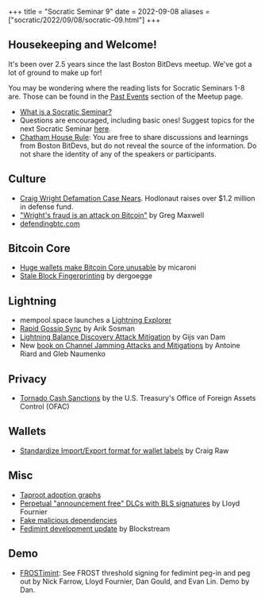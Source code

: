 +++
title = "Socratic Seminar 9"
date = 2022-09-08
aliases = ["socratic/2022/09/08/socratic-09.html"]
+++

Housekeeping and Welcome!
--------

It's been over 2.5 years since the last Boston BitDevs meetup. We've got a lot of ground to make up for! 

You may be wondering where the reading lists for Socratic Seminars 1-8 are. Those can be found in the [Past Events](https://www.meetup.com/boston-bitdevs/events/past/) section of the Meetup page.

- [What is a Socratic Seminar?](https://bitdevs.org/about#socratic-seminars)
- Questions are encouraged, including basic ones! Suggest topics for the next Socratic Seminar [here](https://github.com/0xBEEFCAF3/bostonbitdevs/issues/new).
- [Chatham House Rule](https://www.chathamhouse.org/about-us/chatham-house-rule): You are  free to share discussions and learnings from Boston BitDevs, but do not reveal the source of the information. Do not share the identity of any of the speakers or participants.

Culture
-------
- [Craig Wright Defamation Case Nears](https://www.coindesk.com/policy/2022/08/25/pseudonymous-hodlonaut-very-confident-as-craig-wright-defamation-case-nears/). Hodlonaut raises over $1.2 million in defense fund.
- ["Wright's fraud is an attack on Bitcoin"](https://np.reddit.com/r/Bitcoin/comments/ws8wfd/starting_september_12th_in_oslo_norway_hodlonaut/ikxqxoo/) by Greg Maxwell
- [defendingbtc.com](https://www.defendingbtc.com/)

Bitcoin Core
------------
- [Huge wallets make Bitcoin Core unusable](https://lists.linuxfoundation.org/pipermail/bitcoin-dev/2022-August/020878.html) by micaroni
- [Stale Block Fingerprinting](https://github.com/bitcoin/bitcoin/pull/24571) by dergoegge

Lightning
---------
- mempool.space launches a [Lightning Explorer](https://mempool.space/lightning)
- [Rapid Gossip Sync](https://lightningdevkit.org/blog/announcing-rapid-gossip-sync/) by Arik Sosman
- [Lightning Balance Discovery Attack Mitigation](https://www.gijsvandam.nl/research/) by Gijs van Dam
- New [book on Channel Jamming Attacks and Mitigations](https://jamming-dev.github.io/book/) by Antoine Riard and Gleb Naumenko

Privacy
-------
- [Tornado Cash Sanctions](https://home.treasury.gov/news/press-releases/jy0916) by the U.S. Treasury's Office of Foreign Assets Control (OFAC)

Wallets
-------
- [Standardize Import/Export format for wallet labels](https://lists.linuxfoundation.org/pipermail/bitcoin-dev/2022-August/020887.html) by Craig Raw


Misc
----
- [Taproot adoption graphs](https://txstats.com/dashboard/db/taproot-statistics?orgId=1)
- [Perpetual "announcement free" DLCs with BLS signatures](https://mailmanlists.org/pipermail/dlc-dev/2022-August/000149.html) by Lloyd Fournier
- [Fake malicious dependencies](https://twitter.com/stephenlacy/status/1554697077430505473)
- [Fedimint development update](https://blog.blockstream.com/fedimint-update/) by Blockstream

Demo
----
- [FROSTimint](https://github.com/llfourn/fedimint/tree/frost): See FROST threshold signing for fedimint peg-in and peg out by Nick Farrow, Lloyd Fournier, Dan Gould, and Evan Lin. Demo by Dan.

